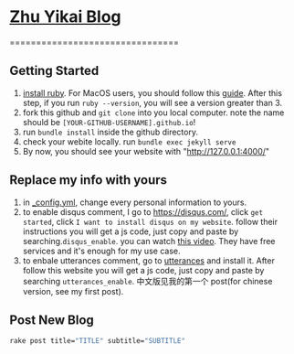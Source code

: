# [Zhu Yikai Blog](https://zyksir.github.io)

================================

## Getting Started

1. [install ruby](https://ruby-lang.org/en/documentation/installation). For MacOS users, you should follow this [guide](https://mac.install.guide/ruby/13.html). After this step, if you run `ruby --version`, you will see a version greater than 3.
2. fork this github and `git clone` into you local computer. note the name should be `[YOUR-GITHUB-USERNAME].github.io`!
3. run `bundle install` inside the github directory.
4. check your webite locally. run `bundle exec jekyll serve`
5. By now, you should see your website with "http://127.0.0.1:4000/"

## Replace my info with yours

1. in [_config.yml](./_config.yml), change every personal information to yours.
2. to enable disqus comment, I go to https://disqus.com/, click `get started`, click `I want to install disqus on my website`. follow their instructions you will get a js code, just copy and paste by searching.`disqus_enable`. you can watch [this video](https://disqus.com/admin/install/platforms/universalcode/). They have free services and it's enough for my use case.
3. to enbale utterances comment, go to [utterances](https://github.com/apps/utterances) and install it. After follow this website you will get a js code, just copy and paste by searching `utterances_enable`.
中文版见我的第一个 post(for chinese version, see my first post).

## Post New Blog

```bash
rake post title="TITLE" subtitle="SUBTITLE"
```